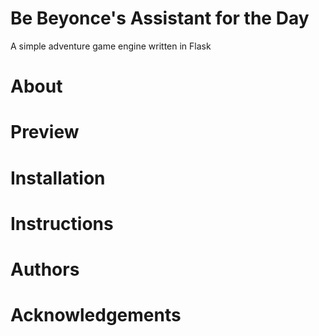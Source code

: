 # Be Beyonce's Assistant for the Day
A simple adventure game engine written in Flask

# About


# Preview


# Installation


# Instructions


# Authors


# Acknowledgements
